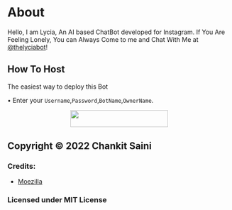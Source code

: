 # About
Hello, I am Lycia, An AI based ChatBot developed for Instagram. If You Are Feeling Lonely, You can Always Come to me and Chat With Me at [@thelyciabot](https://www.instagram.com/thelyciabot/)!

## How To Host
The easiest way to deploy this Bot

• Enter your ```Username```,```Password```,```BotName```,```OwnerName```.
<p align="center"><a href="https://heroku.com/deploy?template=https://github.dev/ChankitSaini/InstaChat"> <img src="https://img.shields.io/badge/Deploy%20To%20Heroku-black?style=for-the-badge&logo=heroku" width="220" height="38.45"/></a></p>
 
## Copyright © 2022 Chankit Saini

### Credits:
+ [Moezilla](https://github.com/MoeZilla)

### Licensed under MIT License
